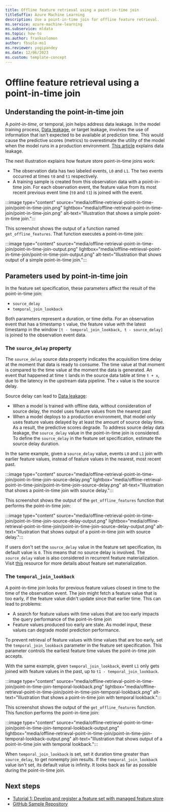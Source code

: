```yaml
---
title: Offline feature retrieval using a point-in-time join
titleSuffix: Azure Machine Learning
description: Use a point-in-time join for offline feature retrieval.
ms.service: azure-machine-learning
ms.subservice: mldata
ms.topic: how-to
ms.author: franksolomon
author: fbsolo-ms1
ms.reviewer: yogipandey
ms.date: 12/06/2023
ms.custom: template-concept
---
```


# Offline feature retrieval using a point-in-time join

## Understanding the point-in-time join

A *point-in-time*, or temporal, join helps address data leakage. In the model training process, [Data leakage](https://en.wikipedia.org/wiki/Leakage_(machine_learning)), or target leakage, involves the use of information that isn't expected to be available at prediction time. This would cause the predictive scores (metrics) to overestimate the utility of the model when the model runs in a production environment. [This article](https://www.kaggle.com/code/alexisbcook/data-leakage#Target-leakage) explains data leakage.

The next illustration explains how feature store point-in-time joins work:

- The observation data has two labeled events, `L0` and `L1`. The two events occurred at times `t0` and `t1` respectively.
- A training sample is created from this observation data with a point-in-time join. For each observation event, the feature value from its most recent previous event time (`t0` and `t1`) is joined with the event.

:::image type="content" source="media/offline-retrieval-point-in-time-join/point-in-time-join.png" lightbox="media/offline-retrieval-point-in-time-join/point-in-time-join.png" alt-text="Illustration that shows a simple point-in-time join.":::

This screenshot shows the output of a function named `get_offline_features`. That function executes a point-in-time join:

:::image type="content" source="media/offline-retrieval-point-in-time-join/point-in-time-join-output.png" lightbox="media/offline-retrieval-point-in-time-join/point-in-time-join-output.png" alt-text="Illustration that shows output of a simple point-in-time join.":::

## Parameters used by point-in-time join

In the feature set specification, these parameters affect the result of the point-in-time join:

- `source_delay`
- `temporal_join_lookback`

Both parameters represent a duration, or time delta. For an observation event that has a timestamp `t` value, the feature value with the latest timestamp in the window `[t - temporal_join_lookback, t - source_delay]` is joined to the observation event data.

### The `source_delay` property

The `source_delay` source data property indicates the acquisition time delay at the moment that data is ready to consume. The time value at that moment is compared to the time value at the moment the data is generated. An event that happened at time `t` lands in the source data table at time `t + x`, due to the latency in the upstream data pipeline. The `x` value is the source delay.

Source delay can lead to [Data leakage](https://en.wikipedia.org/wiki/Leakage_(machine_learning)):

- When a model is trained with offline data, without consideration of source delay, the model uses feature values from the nearest past
- When a model deploys to a production environment, that model only uses feature values delayed by at least the amount of source delay time. As a result, the predictive scores degrade. To address source delay data leakage, the `source_delay` value in the point-in-time join is considered. To define the `source_delay` in the feature set specification, estimate the source delay duration.

In the same example, given a `source_delay` value, events `L0` and `L1` join with earlier feature values, instead of feature values in the nearest, most recent past.

:::image type="content" source="media/offline-retrieval-point-in-time-join/point-in-time-join-source-delay.png" lightbox="media/offline-retrieval-point-in-time-join/point-in-time-join-source-delay.png" alt-text="Illustration that shows a point-in-time join with source delay.":::

This screenshot shows the output of the `get_offline_features` function that performs the point-in-time join:

:::image type="content" source="media/offline-retrieval-point-in-time-join/point-in-time-join-source-delay-output.png" lightbox="media/offline-retrieval-point-in-time-join/point-in-time-join-source-delay-output.png" alt-text="Illustration that shows output of a point-in-time join with source delay.":::

If users don't set the `source_delay` value in the feature set specification, its default value is `0`. This means that no source delay is involved. The `source_delay` value is also considered in recurrent feature materialization. Visit [this](./feature-set-materialization-concepts.md) resource for more details about feature set materialization.

### The `temporal_join_lookback`

A point-in-time join looks for previous feature values closest in time to the time of the observation event. The join might fetch a feature value that is too early, if the feature value didn't update since that earlier time. This can lead to problems:

- A search for feature values with time values that are too early impacts the query performance of the point-in-time join
- Feature values produced too early are stale. As model input, these values can degrade model prediction performance.

To prevent retrieval of feature values with time values that are too early, set the `temporal_join_lookback` parameter in the feature set specification. This parameter controls the earliest feature time values the point-in-time join accepts.

With the same example, given `temporal_join_lookback`, event `L1` only gets joined with feature values in the past, up to `t1 - temporal_join_lookback`.

:::image type="content" source="media/offline-retrieval-point-in-time-join/point-in-time-join-temporal-lookback.png" lightbox="media/offline-retrieval-point-in-time-join/point-in-time-join-temporal-lookback.png" alt-text="Illustration that shows a point-in-time join with temporal lookback.":::

This screenshot shows the output of the `get_offline_features` function. This function performs the point-in-time join:

:::image type="content" source="media/offline-retrieval-point-in-time-join/point-in-time-join-temporal-lookback-output.png" lightbox="media/offline-retrieval-point-in-time-join/point-in-time-join-temporal-lookback-output.png" alt-text="Illustration that shows output of a point-in-time join with temporal lookback.":::

When `temporal_join_lookback` is set, set it duration time greater than `source_delay`, to get nonempty join results. If the `temporal_join_lookback` value isn't set, its default value is infinity. It looks back as far as possible during the point-in-time join.

## Next steps

- [Tutorial 1: Develop and register a feature set with managed feature store](./tutorial-get-started-with-feature-store.md)
- [GitHub Sample Repository](https://github.com/Azure/azureml-examples/tree/main/sdk/python/featurestore_sample)